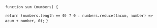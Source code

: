 `function sum (numbers) {`
  
  `return (numbers.length == 0) ? 0 : numbers.reduce((acum, number) => acum + number, 0);`
`}`


